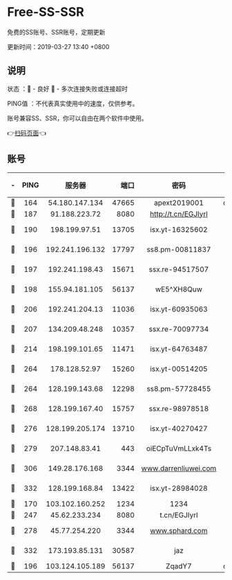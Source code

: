 # Free-SS-SSR

免费的SS账号、SSR账号，定期更新

更新时间：2019-03-27 13:40 +0800

## 说明

状态     ：🙂 - 良好 🙁 - 多次连接失败或连接超时

PING值   ：不代表真实使用中的速度，仅供参考。

账号兼容SS、SSR，你可以自由在两个软件中使用。

👉[扫码页面](https://liesauer.github.io/Free-SS-SSR/)👈

## 账号

|-|PING|服务器|端口|密码|加密方式|区域|
|:----:|:----:|:-----:|-----:|:----:|:----:|:----:|
|🙂|164|54.180.147.134|47665|apext2019001|chacha20|KR|
|🙂|187|91.188.223.72|8080|http://t.cn/EGJIyrl|rc4-md5|RU|
|🙂|190|198.199.97.51|13705|isx.yt-16325602|aes-256-cfb|US|
|🙂|196|192.241.196.132|17797|ss8.pm-00811837|aes-256-cfb|US|
|🙂|197|192.241.198.43|15671|ssx.re-94517507|aes-256-cfb|US|
|🙂|198|155.94.181.105|56137|wE5^XH8Quw|aes-256-cfb|US|
|🙂|206|192.241.204.13|11036|isx.yt-60935063|aes-256-cfb|US|
|🙂|207|134.209.48.248|10357|ssx.re-70097734|aes-256-cfb|US|
|🙂|214|198.199.101.65|11471|isx.yt-64763487|aes-256-cfb|US|
|🙂|264|178.128.52.97|15260|isx.yt-00514205|aes-256-cfb|SG|
|🙂|264|128.199.143.68|12298|ss8.pm-57728455|aes-256-cfb|SG|
|🙂|268|128.199.167.40|15757|ssx.re-98978518|aes-256-cfb|SG|
|🙂|276|128.199.205.174|13710|isx.yt-40270427|aes-256-cfb|SG|
|🙂|279|207.148.83.41|443|oiECpTuVmLLxk4Ts|aes-256-cfb|AU|
|🙂|306|149.28.176.168|3344|www.darrenliuwei.com|aes-256-cfb|AU|
|🙂|332|128.199.168.84|13422|isx.yt-28984028|aes-256-cfb|SG|
|🙂|170|103.102.160.252|1234|1234|rc4-md5|JP|
|🙂|247|45.62.233.234|8080|t.cn/EGJIyrl|rc4-md5|CA|
|🙂|278|45.77.254.220|3344|www.sphard.com|aes-256-cfb|SG|
|🙂|332|173.193.85.131|30587|jaz|aes-256-cfb|US|
|🙁|196|103.124.105.189|56137|ZqadY7|chacha20|US|
